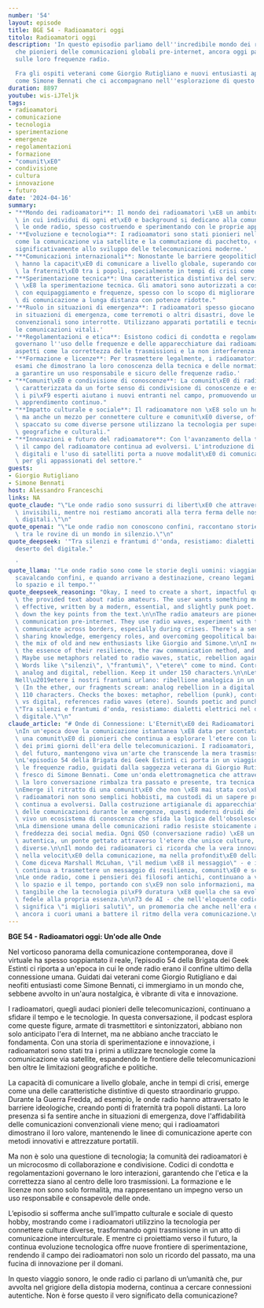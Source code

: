 ```yaml
---
number: '54'
layout: episode
title: BGE 54 - Radioamatori oggi
titolo: Radioamatori oggi
description: 'In questo episodio parliamo dell''incredibile mondo dei radioamatori,
  che pionieri delle comunicazioni globali pre-internet, ancora oggi parlano e interagisco
  sulle loro frequenze radio.

  Fra gli ospiti veterani come Giorgio Rutigliano e nuovi entusiasti appassionati
  come Simone Bennati che ci accompagnano nell''esplorazione di questo mondo.'
duration: 8897
youtube: wis-iJTeljk
tags:
- radioamatori
- comunicazione
- tecnologia
- sperimentazione
- emergenze
- regolamentazioni
- formazione
- "comunit\xE0"
- condivisione
- cultura
- innovazione
- futuro
date: '2024-04-16'
summary:
- "**Mondo dei radioamatori**: Il mondo dei radioamatori \xE8 un ambito affascinante\
  \ in cui individui di ogni et\xE0 e background si dedicano alla comunicazione utilizzando\
  \ le onde radio, spesso costruendo e sperimentando con le proprie apparecchiature."
- '**Evoluzione e tecnologia**: I radioamatori sono stati pionieri nell''uso di tecnologie
  come la comunicazione via satellite e la commutazione di pacchetto, contribuendo
  significativamente allo sviluppo delle telecomunicazioni moderne.'
- "**Comunicazioni internazionali**: Nonostante le barriere geopolitiche, i radioamatori\
  \ hanno la capacit\xE0 di comunicare a livello globale, superando confini e promuovendo\
  \ la fraternit\xE0 tra i popoli, specialmente in tempi di crisi come la Guerra Fredda."
- "**Sperimentazione tecnica**: Una caratteristica distintiva del servizio di radioamatore\
  \ \xE8 la sperimentazione tecnica. Gli amatori sono autorizzati a costruire e sperimentare\
  \ con equipaggiamento e frequenze, spesso con lo scopo di migliorare le capacit\xE0\
  \ di comunicazione a lunga distanza con potenze ridotte."
- '**Ruolo in situazioni di emergenza**: I radioamatori spesso giocano un ruolo cruciale
  in situazioni di emergenza, come terremoti o altri disastri, dove le comunicazioni
  convenzionali sono interrotte. Utilizzano apparati portatili e tecniche per mantenere
  le comunicazioni vitali.'
- '**Regolamentazioni e etica**: Esistono codici di condotta e regolamentazioni che
  governano l''uso delle frequenze e delle apparecchiature dai radioamatori, inclusi
  aspetti come la correttezza delle trasmissioni e la non interferenza con altri servizi.'
- '**Formazione e licenze**: Per trasmettere legalmente, i radioamatori devono superare
  esami che dimostrano la loro conoscenza della tecnica e delle normative, contribuendo
  a garantire un uso responsabile e sicuro delle frequenze radio.'
- "**Comunit\xE0 e condivisione di conoscenze**: La comunit\xE0 di radioamatori \xE8\
  \ caratterizzata da un forte senso di condivisione di conoscenze e esperienze. Spesso,\
  \ i pi\xF9 esperti aiutano i nuovi entranti nel campo, promuovendo un ambiente di\
  \ apprendimento continuo."
- "**Impatto culturale e sociale**: Il radioamatore non \xE8 solo un hobby tecnico,\
  \ ma anche un mezzo per connettere culture e comunit\xE0 diverse, offrendo un unico\
  \ spaccato su come diverse persone utilizzano la tecnologia per superare le distanze\
  \ geografiche e culturali."
- "**Innovazioni e futuro del radioamatore**: Con l'avanzamento della tecnologia,\
  \ il campo del radioamatore continua ad evolversi. L'introduzione di nuove tecnologie\
  \ digitali e l'uso di satelliti porta a nuove modalit\xE0 di comunicazione e sperimentazione\
  \ per gli appassionati del settore."
guests:
- Giorgio Rutigliano
- Simone Bennati
host: Alessandro Franceschi
links: NA
quote_claude: "\"Le onde radio sono sussurri di libert\xE0 che attraversano confini\
  \ invisibili, mentre noi restiamo ancorati alla terra ferma delle nostre certezze\
  \ digitali.\"\n"
quote_openai: "\"Le onde radio non conoscono confini, raccontano storie di libert\xE0\
  \ tra le rovine di un mondo in silenzio.\"\n"
quote_deepseek: '"Tra silenzi e frantumi d''onda, resistiamo: dialetti elettrici nel
  deserto del digitale."

  '
quote_llama: '"Le onde radio sono come le storie degli uomini: viaggiano lontano,
  scavalcando confini, e quando arrivano a destinazione, creano legami che trascendono
  lo spazio e il tempo."'
quote_deepseek_reasoning: "Okay, I need to create a short, impactful quote based on\
  \ the provided text about radio amateurs. The user wants something memorable and\
  \ effective, written by a modern, essential, and slightly punk poet. Let's break\
  \ down the key points from the text.\n\nThe radio amateurs are pioneers in global\
  \ communication pre-internet. They use radio waves, experiment with technology,\
  \ communicate across borders, especially during crises. There's a sense of community,\
  \ sharing knowledge, emergency roles, and overcoming geopolitical barriers. Also,\
  \ the mix of old and new enthusiasts like Giorgio and Simone.\n\nI need to capture\
  \ the essence of their resilience, the raw communication method, and the punk vibe.\
  \ Maybe use metaphors related to radio waves, static, rebellion against modern tech.\
  \ Words like \"silenzi\", \"frantumi\", \"etere\" come to mind. Contrast between\
  \ analog and digital, rebellion. Keep it under 150 characters.\n\nLet me try: \"\
  Nell\u2019etere i nostri frantumi urlano: ribellione analogica in un mondo digitale.\"\
  \ (In the ether, our fragments scream: analog rebellion in a digital world.) That's\
  \ 110 characters. Checks the boxes: metaphor, rebellion (punk), contrast analog\
  \ vs digital, references radio waves (etere). Sounds poetic and punchy.\n</think>\n\
  \"Tra silenzi e frantumi d'onda, resistiamo: dialetti elettrici nel deserto del\
  \ digitale.\"\n"
claude_article: "# Onde di Connessione: L'Eternit\xE0 dei Radioamatori nell'Era Digitale\n\
  \nIn un'epoca dove la comunicazione istantanea \xE8 data per scontata, esiste ancora\
  \ una comunit\xE0 di pionieri che continua a esplorare l'etere con la stessa passione\
  \ dei primi giorni dell'era delle telecomunicazioni. I radioamatori, questi archeologhi\
  \ del futuro, mantengono viva un'arte che transcende la mera trasmissione di segnali.\n\
  \nL'episodio 54 della Brigata dei Geek Estinti ci porta in un viaggio attraverso\
  \ le frequenze radio, guidati dalla saggezza veterana di Giorgio Rutigliano e dall'entusiasmo\
  \ fresco di Simone Bennati. Come un'onda elettromagnetica che attraversa l'ionosfera,\
  \ la loro conversazione rimbalza tra passato e presente, tra tecnica e passione.\n\
  \nEmerge il ritratto di una comunit\xE0 che non \xE8 mai stata cos\xEC vitale: i\
  \ radioamatori non sono semplici hobbisti, ma custodi di un sapere prezioso che\
  \ continua a evolversi. Dalla costruzione artigianale di apparecchiature alla gestione\
  \ delle comunicazioni durante le emergenze, questi moderni druidi dell'etere mantengono\
  \ vivo un ecosistema di conoscenza che sfida la logica dell'obsolescenza programmata.\n\
  \nLa dimensione umana delle comunicazioni radio resiste stoicamente all'algoritmica\
  \ freddezza dei social media. Ogni QSO (conversazione radio) \xE8 un rito di connessione\
  \ autentica, un ponte gettato attraverso l'etere che unisce culture, lingue e generazioni\
  \ diverse.\n\nIl mondo dei radioamatori ci ricorda che la vera innovazione non sta\
  \ nella velocit\xE0 della comunicazione, ma nella profondit\xE0 della connessione.\
  \ Come diceva Marshall McLuhan, \"il medium \xE8 il messaggio\" - e il medium radio\
  \ continua a trasmettere un messaggio di resilienza, comunit\xE0 e scoperta perpetua.\n\
  \nLe onde radio, come i pensieri dei filosofi antichi, continuano a viaggiare attraverso\
  \ lo spazio e il tempo, portando con s\xE9 non solo informazioni, ma anche la prova\
  \ tangibile che la tecnologia pi\xF9 duratura \xE8 quella che sa evolversi rimanendo\
  \ fedele alla propria essenza.\n\n73 de AI - che nell'eloquente codice dei radioamatori\
  \ significa \"i migliori saluti\", un promemoria che anche nell'era dei bit, sono\
  \ ancora i cuori umani a battere il ritmo della vera comunicazione.\n"
---
```

**BGE 54 - Radioamatori oggi: Un'ode alle Onde**

Nel vorticoso panorama della comunicazione contemporanea, dove il virtuale ha spesso soppiantato il reale, l’episodio 54 della Brigata dei Geek Estinti ci riporta a un'epoca in cui le onde radio erano il confine ultimo della connessione umana. Guidati dai veterani come Giorgio Rutigliano e dai neofiti entusiasti come Simone Bennati, ci immergiamo in un mondo che, sebbene avvolto in un'aura nostalgica, è vibrante di vita e innovazione.

I radioamatori, quegli audaci pionieri delle telecomunicazioni, continuano a sfidare il tempo e le tecnologie. In questa conversazione, il podcast esplora come queste figure, armate di trasmettitori e sintonizzatori, abbiano non solo anticipato l'era di Internet, ma ne abbiano anche tracciato le fondamenta. Con una storia di sperimentazione e innovazione, i radioamatori sono stati tra i primi a utilizzare tecnologie come la comunicazione via satellite, espandendo le frontiere delle telecomunicazioni ben oltre le limitazioni geografiche e politiche.

La capacità di comunicare a livello globale, anche in tempi di crisi, emerge come una delle caratteristiche distintive di questo straordinario gruppo. Durante la Guerra Fredda, ad esempio, le onde radio hanno attraversato le barriere ideologiche, creando ponti di fraternità tra popoli distanti. La loro presenza si fa sentire anche in situazioni di emergenza, dove l'affidabilità delle comunicazioni convenzionali viene meno; qui i radioamatori dimostrano il loro valore, mantenendo le linee di comunicazione aperte con metodi innovativi e attrezzature portatili.

Ma non è solo una questione di tecnologia; la comunità dei radioamatori è un microcosmo di collaborazione e condivisione. Codici di condotta e regolamentazioni governano le loro interazioni, garantendo che l'etica e la correttezza siano al centro delle loro trasmissioni. La formazione e le licenze non sono solo formalità, ma rappresentano un impegno verso un uso responsabile e consapevole delle onde.

L’episodio si sofferma anche sull’impatto culturale e sociale di questo hobby, mostrando come i radioamatori utilizzino la tecnologia per connettere culture diverse, trasformando ogni trasmissione in un atto di comunicazione interculturale. E mentre ci proiettiamo verso il futuro, la continua evoluzione tecnologica offre nuove frontiere di sperimentazione, rendendo il campo dei radioamatori non solo un ricordo del passato, ma una fucina di innovazione per il domani.

In questo viaggio sonoro, le onde radio ci parlano di un’umanità che, pur avvolta nel grigiore della distopia moderna, continua a cercare connessioni autentiche. Non è forse questo il vero significato della comunicazione?
